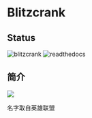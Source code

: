 # Blitzcrank

## Status

![blitzcrank](https://travis-ci.com/yishenggudou/blitzcrank.svg?branch=master)
![readthedocs](https://blitzcrank.readthedocs.io/zh_CN/latest/?badge=latest)

## 简介

![](https://ddragon.leagueoflegends.com/cdn/8.24.1/img/champion/Blitzcrank.png)

名字取自英雄联盟



